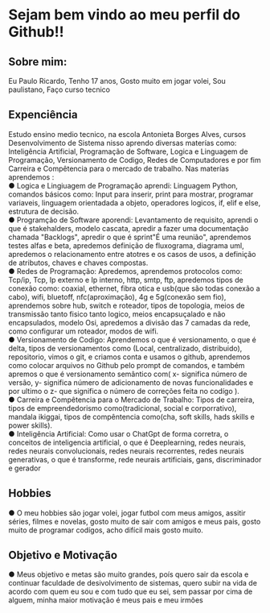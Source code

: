 <h1>Sejam bem vindo ao meu perfil do Github!!</h1>

<h2>Sobre mim: </h2>

Eu  Paulo Ricardo, Tenho 17 anos, Gosto muito em jogar volei, Sou paulistano, Faço curso tecnico 

<h2>Expenciência</h2>
Estudo ensino medio tecnico, na escola Antonieta Borges Alves, cursos Desenvolvimento de Sistema nisso aprendo diversas materías como: Inteligência Artificial, Programação de Software, Logica e Linguagem de Programação, Versionamento de Codigo, Redes de Computadores e por fim Carreira e Compêtencia para o  mercado de trabalho. Nas materías aprendemos : <br>
● Logica e Lingiuagem de Programação aprendi: Linguagem Python, comandos básicos como: Input para inserir, print para mostrar, programar  variaveis, linguagem orientadada a objeto, operadores logicos, if, elif e else, estrutura de decisão.<br>
● Programção de Software aporendi: Levantamento de requisito, aprendi o que é stakehalders, modelo cascata, apredir a fazer uma documentação chamada "Backlogs", apredir o que é sprint"É uma reunião", aprendemos testes alfas e beta, apredemos definição de fluxograma, diagrama uml, apredemos o relacionamento entre atotres e os casos de usos,  a definição de atributos, chaves e chaves compostas.<br>
● Redes de Programação: Apredemos, aprendemos protocolos como: Tcp/ip, Tcp, Ip externo e Ip interno, http, smtp, ftp, apredemos tipos de conexão como: coaxial, ethernet, fibra otica e usb(que são todas conexão a cabo), wifi, bluetoff, nfc(aproximação), 4g e 5g(conexão sem fio), aprendemos sobre hub, switch e roteador, tipos de topologia, meios de transmissão tanto fisico tanto logico, meios encapsuçalado e não encapsulados, modelo Osi, apredemos a divisão das 7 camadas da rede, como configurar um roteador, modos de wifi.<br>
● Versionamento de Codigo: Aprendemos o que é versionamento, o que é delta, tipos de versionamentos como (Local, centralizado, distribuido), repositorio, vimos o git, e criamos conta e usamos o github, aprendemos como colocar arquivos no Github pelo prompt de comandos, e também apremos o que é versionamento semântico com( x- significa número de versão, y- significa número de adicionamento de novas funcionalidades e por ultimo o z- que significa o número de correções feita no codígo ).<br>
● Carreira e Compêtencia para o Mercado de Trabalho: Tipos de carreira, tipos de empreendedorismo como(tradicional, social e corporrativo), mandala ikiggai, tipos de compêntencia como(cha, soft skills, hads skills e power skills).<br>
● Inteligência Artificial: Como usar o ChatGpt de forma corretra, o conceitos de inteligencia artificial, o que é Deeplearning, redes neurais, redes neurais convolucionais, redes neurais recorrentes, redes neurais generativas, o que é transforme, rede neurais artificiais, gans, discriminador e gerador 

<h2> Hobbies </h2>
● O meu hobbies são jogar volei, jogar futbol com meus amigos, assitir séries, filmes e novelas, gosto muito de sair com amigos e meus pais, gosto muito de programar codígos, acho difícil mais gosto muito.

<h2> Objetivo e Motivação </h2>
● Meus objetivo e metas são muito grandes, poís quero sair da escola e continuar faculdade de desivolvimento de sistemas, quero subir na vida de acordo com quem eu sou e com tudo que eu sei, sem passar por cima de alguem, minha  maior motivação é meus pais e meu irmões